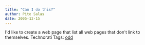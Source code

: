 ```yaml
---
title: "Can I do this?"
author: Pito Salas
date: 2005-12-15
---
```




I'd like to create a web page that list all web pages that don't link to
themselves. Technorati Tags: [odd](<http://www.technorati.com/tag/odd>)


